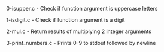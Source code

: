 0-isupper.c       - Check if function argument is uppercase letters

1-isdigit.c       - Check if function argument is a digit

2-mul.c           - Return results of multiplying 2 integer arguments

3-print_numbers.c - Prints 0-9 to stdout followed by newline





